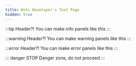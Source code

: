 ```yaml
---
title: Wiki Developer's Test Page
hidden: true
---
```


:::tip Header?!
You can make info panels like this
:::

:::warning Header?!
You can make warning panels like this
:::

:::error Header?!
You can make error panels like this
:::

::: danger STOP
Danger zone, do not proceed
:::